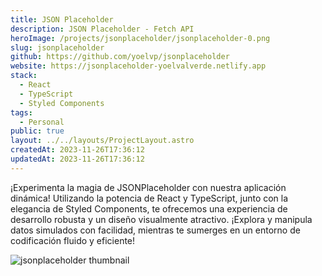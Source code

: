 ```yaml
---
title: JSON Placeholder
description: JSON Placeholder - Fetch API
heroImage: /projects/jsonplaceholder/jsonplaceholder-0.png
slug: jsonplaceholder
github: https://github.com/yoelvp/jsonplaceholder
website: https://jsonplaceholder-yoelvalverde.netlify.app
stack:
  - React
  - TypeScript
  - Styled Components
tags:
  - Personal
public: true
layout: ../../layouts/ProjectLayout.astro
createdAt: 2023-11-26T17:36:12
updatedAt: 2023-11-26T17:36:12
---
```


¡Experimenta la magia de JSONPlaceholder con nuestra aplicación dinámica! Utilizando la potencia de React y TypeScript, junto con la elegancia de Styled Components, te ofrecemos una experiencia de desarrollo robusta y un diseño visualmente atractivo. ¡Explora y manipula datos simulados con facilidad, mientras te sumerges en un entorno de codificación fluido y eficiente!

![jsonplaceholder thumbnail](/projects/jsonplaceholder/jsonplaceholder-0.png)
